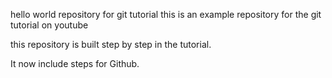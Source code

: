 <!-- hello world -->
hello world repository for git tutorial
this is an example repository for the git tutorial on youtube

this repository is built step by step in the tutorial.

It now include steps for Github.
